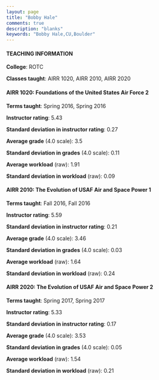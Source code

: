 ```yaml
---
layout: page
title: "Bobby Hale" 
comments: true
description: "blanks"
keywords: "Bobby Hale,CU,Boulder"
---
```

<head>
<script src="https://ajax.googleapis.com/ajax/libs/jquery/2.1.3/jquery.min.js"></script>
<script src="https://dl.dropboxusercontent.com/s/pc42nxpaw1ea4o9/highcharts.js?dl=0"></script>
<!-- <script src="../assets/js/highcharts.js"></script> -->
<style type="text/css">@font-face {
	font-family: "Bebas Neue";
	src: url(https://www.filehosting.org/file/details/544349/BebasNeue Regular.otf) format("opentype");
	}
	h1.Bebas { 
		font-family: "Bebas Neue", Verdana, Tahoma;
	}
</style>
</head>
	   
#### TEACHING INFORMATION

**College**: ROTC

**Classes taught**: AIRR 1020, AIRR 2010, AIRR 2020

#### AIRR 1020: Foundations of the United States Air Force 2

**Terms taught**: Spring 2016, Spring 2016

**Instructor rating**: 5.43

**Standard deviation in instructor rating**: 0.27

**Average grade** (4.0 scale): 3.5

**Standard deviation in grades** (4.0 scale): 0.11

**Average workload** (raw): 1.91

**Standard deviation in workload** (raw): 0.09

#### AIRR 2010: The Evolution of USAF Air and Space Power 1

**Terms taught**: Fall 2016, Fall 2016

**Instructor rating**: 5.59

**Standard deviation in instructor rating**: 0.21

**Average grade** (4.0 scale): 3.46

**Standard deviation in grades** (4.0 scale): 0.03

**Average workload** (raw): 1.64

**Standard deviation in workload** (raw): 0.24

#### AIRR 2020: The Evolution of USAF Air and Space Power 2

**Terms taught**: Spring 2017, Spring 2017

**Instructor rating**: 5.33

**Standard deviation in instructor rating**: 0.17

**Average grade** (4.0 scale): 3.53

**Standard deviation in grades** (4.0 scale): 0.05

**Average workload** (raw): 1.54

**Standard deviation in workload** (raw): 0.21

